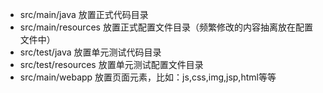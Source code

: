 * src/main/java 放置正式代码目录
* src/main/resources 放置正式配置文件目录（频繁修改的内容抽离放在配置文件中）
* src/test/java 放置单元测试代码目录
* src/test/resources 放置单元测试配置文件目录
* src/main/webapp 放置页面元素，比如：js,css,img,jsp,html等等
